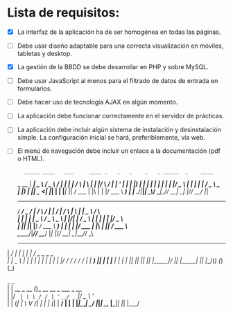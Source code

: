 # Lista de requisitos:

- [X] La interfaz de la aplicación ha de ser homogénea en todas las páginas.
- [ ] Debe usar diseño adaptable para una correcta visualización en móviles, tabletas y desktop.
- [X] La gestión de la BBDD se debe desarrollar en PHP y sobre MySQL.
- [ ] Debe usar JavaScript al menos para el filtrado de datos de entrada en formularios.
- [ ] Debe hacer uso de tecnología AJAX en algún momento.
- [ ] La aplicación debe funcionar correctamente en el servidor de prácticas.
- [ ] La aplicación debe incluir algún sistema de instalación y desinstalación simple. La configuración inicial se hará, preferiblemente, vía web.
- [ ] El menú de navegación debe incluir un enlace a la documentación (pdf o HTML).



        _____ ____   ___     ____ _   _   _    _   _ _____  _    ____  
  _ __ | ____|  _ \ / _ \   / ___| | | | / \  | \ | |_   _|/ \  / ___|
 | '_ \|  _| | |_) | | | | | |   | | | |/ _ \ |  \| | | | / _ \ \___ \
 | |_) | |___|  _ <| |_| | | |___| |_| / ___ \| |\  | | |/ ___ \ ___) |
 | .__/|_____|_| \_\\___/   \____|\___/_/   \_\_| \_| |_/_/   \_\____/
 |_|                                                                   

   ____ ___  ____    _    ____    __  __    _    _   _ ____    _     
  / ___/ _ \/ ___|  / \  / ___|  |  \/  |  / \  | \ | |  _ \  / \    
 | |  | | | \___ \ / _ \ \___ \  | |\/| | / _ \ |  \| | | | |/ _ \   
 | |__| |_| |___) / ___ \ ___) | | |  | |/ ___ \| |\  | |_| / ___ \  
  \____\___/|____/_/   \_\____/  |_|  |_/_/   \_\_| \_|____/_/   \_\


  _____ ____ _____ _____   _____ ___ ___ ___ ___ ___
 | ____/ ___|_   _| ____| |_   _|_ _/ _ \__ \__ \__ \
 |  _| \___ \ | | |  _|     | |  | | | | |/ / / / / /
 | |___ ___) || | | |___    | |  | | |_| |_| |_| |_|
 |_____|____/ |_| |_____|   |_| |___\___/(_) (_) (_)



















   _               _                      
  | | __ _  __   _(_)_ __ __ _  ___ _ __  
  | |/ _` | \ \ / / | '__/ _` |/ _ \ '_ \
  | | (_| |  \ V /| | | | (_| |  __/ | | |
  |_|\__,_|   \_/ |_|_|  \__, |\___|_| |_|
                         |___/            
